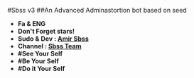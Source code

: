 #Sbss v3
##An Advanced Adminastortion bot based on seed
* **Fa & ENG**
* **Don't Forget stars!**
* **Sudo & Dev : [Amir Sbss](telegram/me/Xxsardar_2_blackbangamxX)**
* **Channel : [Sbss Team](telegram.me/GOLD_SHIELD)**
* **#See Your Self**
* **#Be Your Self**
* **#Do it Your Self**
